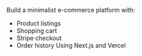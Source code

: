Build a minimalist e-commerce platform with:

- Product listings
- Shopping cart
- Stripe checkout
- Order history
  Using Next.js and Vercel
